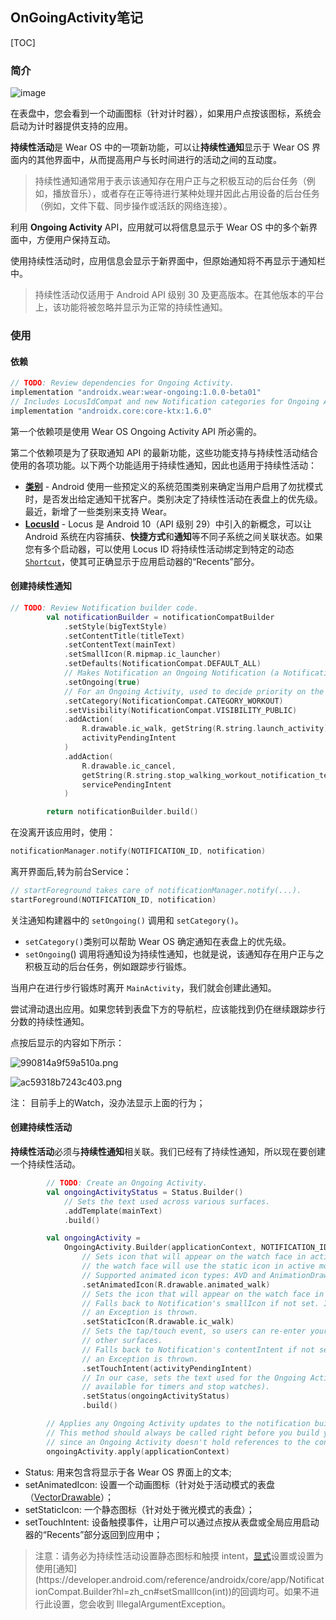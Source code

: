## OnGoingActivity笔记

[TOC]

### 简介

![image](https://developer.android.com/codelabs/ongoing-activity/img/cb2a383284f10acd.gif?hl=zh_cn)

在表盘中，您会看到一个动画图标（针对计时器），如果用户点按该图标，系统会启动为计时器提供支持的应用。

**持续性活动**是 Wear OS 中的一项新功能，可以让**持续性通知**显示于 Wear OS 界面内的其他界面中，从而提高用户与长时间进行的活动之间的互动度。

> 持续性通知通常用于表示该通知存在用户正与之积极互动的后台任务（例如，播放音乐），或者存在正等待进行某种处理并因此占用设备的后台任务（例如，文件下载、同步操作或活跃的网络连接）。

利用 **Ongoing Activity** API，应用就可以将信息显示于 Wear OS 中的多个新界面中，方便用户保持互动。

使用持续性活动时，应用信息会显示于新界面中，但原始通知将不再显示于通知栏中。

> 持续性活动仅适用于 Android API 级别 30 及更高版本。在其他版本的平台上，该功能将被忽略并显示为正常的持续性通知。

### 使用

#### 依赖

```groovy
// TODO: Review dependencies for Ongoing Activity.
implementation "androidx.wear:wear-ongoing:1.0.0-beta01"
// Includes LocusIdCompat and new Notification categories for Ongoing Activity.
implementation "androidx.core:core-ktx:1.6.0"
```

第一个依赖项是使用 Wear OS Ongoing Activity API 所必需的。

第二个依赖项是为了获取通知 API 的最新功能，这些功能支持与持续性活动结合使用的各项功能。以下两个功能适用于持续性通知，因此也适用于持续性活动：

- [**类别**](https://developer.android.com/training/notify-user/build-notification?hl=zh_cn#system-category) - Android 使用一些预定义的系统范围类别来确定当用户启用了勿扰模式时，是否发出给定通知干扰客户。类别决定了持续性活动在表盘上的优先级。最近，新增了一些类别来支持 Wear。
- [**LocusId**](https://developer.android.com/reference/android/content/LocusId?hl=zh_cn) - Locus 是 Android 10（API 级别 29）中引入的新概念，可以让 Android 系统在内容捕获、**快捷方式**和**通知**等不同子系统之间关联状态。如果您有多个启动器，可以使用 Locus ID 将持续性活动绑定到特定的动态 [`Shortcut`](https://developer.android.com/guide/topics/ui/shortcuts?hl=zh_cn)，使其可正确显示于应用启动器的“Recents”部分。

#### 创建持续性通知

```kotlin
// TODO: Review Notification builder code.
        val notificationBuilder = notificationCompatBuilder
            .setStyle(bigTextStyle)
            .setContentTitle(titleText)
            .setContentText(mainText)
            .setSmallIcon(R.mipmap.ic_launcher)
            .setDefaults(NotificationCompat.DEFAULT_ALL)
            // Makes Notification an Ongoing Notification (a Notification with a background task).
            .setOngoing(true)
            // For an Ongoing Activity, used to decide priority on the watch face.
            .setCategory(NotificationCompat.CATEGORY_WORKOUT)
            .setVisibility(NotificationCompat.VISIBILITY_PUBLIC)
            .addAction(
                R.drawable.ic_walk, getString(R.string.launch_activity),
                activityPendingIntent
            )
            .addAction(
                R.drawable.ic_cancel,
                getString(R.string.stop_walking_workout_notification_text),
                servicePendingIntent
            )

        return notificationBuilder.build()
```

在没离开该应用时，使用：

```kotlin
notificationManager.notify(NOTIFICATION_ID, notification)
```

离开界面后,转为前台Service：

```kotlin
// startForeground takes care of notificationManager.notify(...).
startForeground(NOTIFICATION_ID, notification)
```

关注通知构建器中的 `setOngoing()` 调用和 `setCategory()`。

- `setCategory()`类别可以帮助 Wear OS 确定通知在表盘上的优先级。
- `setOngoing`() 调用将通知设为持续性通知，也就是说，该通知存在用户正与之积极互动的后台任务，例如跟踪步行锻炼。

当用户在进行步行锻炼时离开 `MainActivity`，我们就会创建此通知。

尝试滑动退出应用。如果您转到表盘下方的导航栏，应该能找到仍在继续跟踪步行分数的持续性通知。

点按后显示的内容如下所示：

![990814a9f59a510a.png](https://developer.android.com/codelabs/ongoing-activity/img/990814a9f59a510a.png?hl=zh_cn)

![ac59318b7243c403.png](https://developer.android.com/codelabs/ongoing-activity/img/ac59318b7243c403.png?hl=zh_cn)

注： 目前手上的Watch，没办法显示上面的行为；

#### 创建持续性活动

**持续性活动**必须与**持续性通知**相关联。我们已经有了持续性通知，所以现在要创建一个持续性活动。

```kotlin
        // TODO: Create an Ongoing Activity.
        val ongoingActivityStatus = Status.Builder()
            // Sets the text used across various surfaces.
            .addTemplate(mainText)
            .build()

        val ongoingActivity =
            OngoingActivity.Builder(applicationContext, NOTIFICATION_ID, notificationBuilder)
                // Sets icon that will appear on the watch face in active mode. If it isn't set,
                // the watch face will use the static icon in active mode.
                // Supported animated icon types: AVD and AnimationDrawable.
                .setAnimatedIcon(R.drawable.animated_walk)
                // Sets the icon that will appear on the watch face in ambient mode.
                // Falls back to Notification's smallIcon if not set. If neither is set,
                // an Exception is thrown.
                .setStaticIcon(R.drawable.ic_walk)
                // Sets the tap/touch event, so users can re-enter your app from the
                // other surfaces.
                // Falls back to Notification's contentIntent if not set. If neither is set,
                // an Exception is thrown.
                .setTouchIntent(activityPendingIntent)
                // In our case, sets the text used for the Ongoing Activity (more options are
                // available for timers and stop watches).
                .setStatus(ongoingActivityStatus)
                .build()

        // Applies any Ongoing Activity updates to the notification builder.
        // This method should always be called right before you build your notification,
        // since an Ongoing Activity doesn't hold references to the context.
        ongoingActivity.apply(applicationContext)
```

- Status: 用来包含将显示于各 Wear OS 界面上的文本;
- setAnimatedIcon: 设置一个动画图标（针对处于活动模式的表盘（[VectorDrawable](https://developer.android.com/reference/android/graphics/drawable/VectorDrawable)）；
- setStaticIcon: 一个静态图标（针对处于微光模式的表盘）；
- setTouchIntent: 设备触摸事件，让用户可以通过点按从表盘或全局应用启动器的“Recents”部分返回到应用中；

> 注意：请务必为持续性活动设置静态图标和触摸 intent，[显式](https://developer.android.com/reference/androidx/wear/ongoing/OngoingActivity.Builder?hl=zh_cn#setStaticIcon(android.graphics.drawable.Icon))设置或设置为使用[通知](https://developer.android.com/reference/androidx/core/app/NotificationCompat.Builder?hl=zh_cn#setSmallIcon(int))的回调均可。如果不进行此设置，您会收到 IllegalArgumentException。

